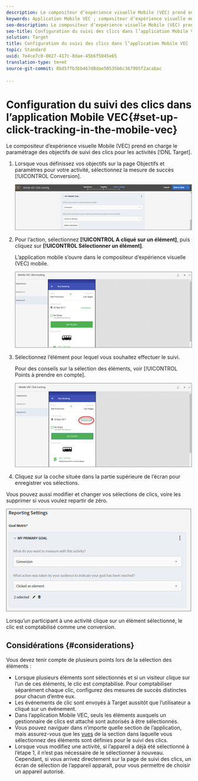 ```yaml
---
description: Le compositeur d’expérience visuelle Mobile (VEC) prend en charge le paramétrage des objectifs de suivi des clics pour les activités Adobe Target.
keywords: Application Mobile VEC ; compositeur d’expérience visuelle mobile ; options du compositeur d’expérience mobile ; options du compositeur mobile ; vue target ; clics ; suivi des clics ; suivi
seo-description: Le compositeur d’expérience visuelle Mobile (VEC) prend en charge le paramétrage des objectifs de suivi des clics pour les activités Adobe Target.
seo-title: Configuration du suivi des clics dans l’application Mobile VEC
solution: Target
title: Configuration du suivi des clics dans l’application Mobile VEC
topic: Standard
uuid: 7e4ce7c0-0027-417c-8dae-45b6f5045e65
translation-type: tm+mt
source-git-commit: 8bd57fb3bb467d8dae50535b6c367995f2acabac

---
```



# Configuration du suivi des clics dans l’application Mobile VEC{#set-up-click-tracking-in-the-mobile-vec}

Le compositeur d’expérience visuelle Mobile (VEC) prend en charge le paramétrage des objectifs de suivi des clics pour les activités [!DNL Target].

1. Lorsque vous définissez vos objectifs sur la page Objectifs et paramètres pour votre activité, sélectionnez la mesure de succès [!UICONTROL Conversion].

   ![](assets/mobile-vec-clicktrack1.png)

1. Pour l’action, sélectionnez **[!UICONTROL A cliqué sur un élément]**, puis cliquez sur **[!UICONTROL Sélectionner un élément]**.

   L’application mobile s’ouvre dans le compositeur d’expérience visuelle (VEC) mobile.

   ![](assets/mobile-vec-clicktrack2.png)

1. Sélectionnez l’élément pour lequel vous souhaitez effectuer le suivi.

   Pour des conseils sur la sélection des éléments, voir [!UICONTROL Points à prendre en compte].

   ![](assets/mobile-vec-clicktrack3.png)

1. Cliquez sur la coche située dans la partie supérieure de l’écran pour enregistrer vos sélections.

Vous pouvez aussi modifier et changer vos sélections de clics, voire les supprimer si vous voulez repartir de zéro.

![](assets/mobile-vec-clicktrack4.png)

Lorsqu’un participant à une activité clique sur un élément sélectionné, le clic est comptabilisé comme une conversion.

## Considérations {#considerations}

Vous devez tenir compte de plusieurs points lors de la sélection des éléments :

* Lorsque plusieurs éléments sont sélectionnés et si un visiteur clique sur l’un de ces éléments, le clic est comptabilisé. Pour comptabiliser séparément chaque clic, configurez des mesures de succès distinctes pour chacun d’entre eux.
* Les événements de clic sont envoyés à Target aussitôt que l’utilisateur a cliqué sur un événement.
* Dans l’application Mobile VEC, seuls les éléments auxquels un gestionnaire de clics est attaché sont autorisés à être sélectionnés.
* Vous pouvez naviguer dans n’importe quelle section de l’application, mais assurez-vous que les [vues](/help/c-target-mobile-app/c-mobile-visual-experience-composer/mobile-visual-experience-composer.md#target-views) de la section dans laquelle vous sélectionnez des éléments sont définies pour le suivi des clics.
* Lorsque vous modifiez une activité, si l’appareil a déjà été sélectionné à l’étape 1, il n’est pas nécessaire de le sélectionner à nouveau. Cependant, si vous arrivez directement sur la page de suivi des clics, un écran de sélection de l’appareil apparaît, pour vous permettre de choisir un appareil autorisé.
